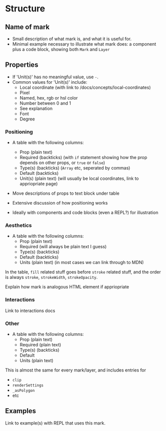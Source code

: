 # Structure

## Name of mark

- Small description of what mark is, and what it is useful for. 
- Minimal example necessary to illustrate what mark does: a component plus a code block, showing both `Mark` and `Layer`

## Properties

- If 'Unit(s)' has no meaningful value, use ` - `.
- Common values for 'Unit(s)' include:
  - Local coordinate (with link to /docs/concepts/local-coordinates)
  - Pixel
  - Named, hex, rgb or hsl color
  - Number between 0 and 1
  - See explanation
  - Font
  - Degree

### Positioning

- A table with the following columns:
  - Prop (plain text)
  - Required (backticks) (with `if` statement showing how the prop depends on other props, or `true` or `false`)
  - Type(s) (backticks) (`Array` etc, seperated by commas)
  - Default (backticks)
  - Unit(s) (plain text) (will usually be local coordinates, link to appriopriate page)

- Move descriptions of props to text block under table
- Extensive discussion of how positioning works
- Ideally with components and code blocks (even a REPL?) for illustration

### Aesthetics

- A table with the following columns:
  - Prop (plain text)
  - Required (will always be plain text I guess)
  - Type(s) (backticks)
  - Default (backticks)
  - Units (plain text) (in most cases we can link through to MDN)

In the table, `fill` related stuff goes before `stroke` related stuff, and the order is always `stroke`, `strokeWidth`, `strokeOpacity`.

Explain how mark is analogous HTML element if appriopriate

### Interactions

Link to interactions docs

### Other

- A table with the following columns:
  - Prop (plain text)
  - Required (plain text)
  - Type(s) (backticks)
  - Default
  - Units (plain text)

This is almost the same for every mark/layer, and includes entries for

- `clip`
- `renderSettings`
- `_asPolygon`
- etc

## Examples

Link to example(s) with REPL that uses this mark.